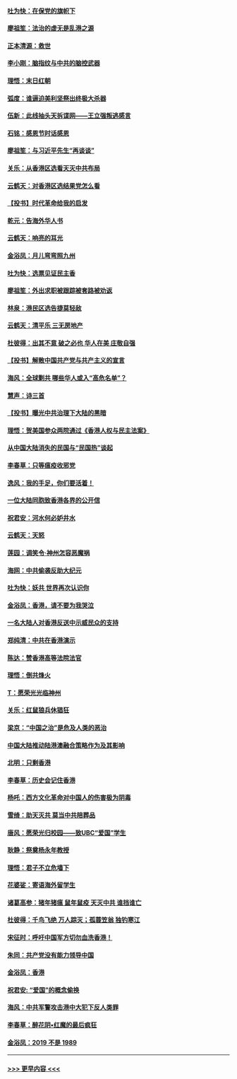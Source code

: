 #### [吐为快：在保党的旗帜下](../pages/nsc993/n11691188.md?t=11302244) 
#### [廖祖笙：法治的虚无是乱港之源](../pages/nsc993/n11690605.md?t=11302244) 
#### [正本清源：救世](../pages/nsc993/n11689134.md?t=11302244) 
#### [李小刚：脑指纹与中共的脑控武器](../pages/nsc993/n11688900.md?t=11302244) 
#### [理悟：末日红朝](../pages/nsc993/n11688829.md?t=11302244) 
#### [弧度：谁逼迫美利坚祭出终极大杀器](../pages/nsc993/n11688735.md?t=11302244) 
#### [伍新：此线抽头天拆谍网——王立强叛逃感言](../pages/nsc993/n11687981.md?t=11302244) 
#### [石铭：感恩节时话感恩](../pages/nsc993/n11687568.md?t=11302244) 
#### [廖祖笙：与习近平先生“再谈谈”](../pages/nsc993/n11687005.md?t=11302244) 
#### [关乐：从香港区选看天灭中共布局](../pages/nsc993/n11686647.md?t=11302244) 
#### [云鹤天：对香港区选结果党怎么看](../pages/nsc993/n11686216.md?t=11302244) 
#### [【投书】时代革命给我的启发](../pages/nsc993/n11684287.md?t=11302244) 
#### [乾元：告海外华人书](../pages/nsc993/n11684044.md?t=11302244) 
#### [云鹤天：响亮的耳光](../pages/nsc993/n11684254.md?t=11302244) 
#### [金浴凤：月儿弯弯照九州](../pages/nsc993/n11684231.md?t=11302244) 
#### [吐为快：选票见证民主香](../pages/nsc993/n11684206.md?t=11302244) 
#### [廖祖笙：外出求职被跟踪被套路被劝返](../pages/nsc993/n11683874.md?t=11302244) 
#### [林泉：港民区选告捷莫轻敌](../pages/nsc993/n11683930.md?t=11302244) 
#### [云鹤天：清平乐 三无房地产](../pages/nsc993/n11681521.md?t=11302244) 
#### [杜彼得：出其不意 破之必也 华人在美 庄敬自强](../pages/nsc993/n11679554.md?t=11302244) 
#### [【投书】解散中国共产党与共产主义的宣言](../pages/nsc993/n11679177.md?t=11302244) 
#### [海风：全球剿共 哪些华人或入“高危名单”？](../pages/nsc993/n11678617.md?t=11302244) 
#### [慧声：诗三首](../pages/nsc993/n11678848.md?t=11302244) 
#### [【投书】曝光中共治理下大陆的黑暗](../pages/nsc993/n11678674.md?t=11302244) 
#### [理悟：贺美国参众两院通过《香港人权与民主法案》](../pages/nsc993/n11678104.md?t=11302244) 
#### [从中国大陆消失的民国与“民国热”谈起](../pages/nsc993/n11678075.md?t=11302244) 
#### [李春草：只等瘟疫收邪党](../pages/nsc993/n11677308.md?t=11302244) 
#### [逸风：我的手足，你们要活着！](../pages/nsc993/n11676352.md?t=11302244) 
#### [一位大陆同胞致香港各界的公开信](../pages/nsc993/n11675761.md?t=11302244) 
#### [祝君安：河水何必妒井水](../pages/nsc993/n11675746.md?t=11302244) 
#### [云鹤天：天怒](../pages/nsc993/n11675718.md?t=11302244) 
#### [莲园：调笑令‧神州怎容恶魔祸](../pages/nsc993/n11675648.md?t=11302244) 
#### [海网：中共偷袭反助大纪元](../pages/nsc993/n11673515.md?t=11302244) 
#### [吐为快：妖共 世界再次认识你](../pages/nsc993/n11673506.md?t=11302244) 
#### [金浴凤：香港，请不要为我哭泣](../pages/nsc993/n11673248.md?t=11302244) 
#### [一名大陆人对香港反送中示威民众的支持](../pages/nsc993/n11672615.md?t=11302244) 
#### [郑纯清：中共在香港演示](../pages/nsc993/n11670539.md?t=11302244) 
#### [陈达：赞香港高等法院法官](../pages/nsc993/n11669542.md?t=11302244) 
#### [理悟：倒共烽火](../pages/nsc993/n11668844.md?t=11302244) 
#### [T：愿荣光光临神州](../pages/nsc993/n11668421.md?t=11302244) 
#### [关乐：红鼠狼兵休猖狂](../pages/nsc993/n11668378.md?t=11302244) 
#### [梁京：“中国之治”是危及人类的恶治](../pages/nsc993/n11668328.md?t=11302244) 
#### [中国大陆推动陆港澳融合策略作为及其影响](../pages/nsc993/n11668157.md?t=11302244) 
#### [北明：只剩香港](../pages/nsc993/n11668002.md?t=11302244) 
#### [李春草：历史会记住香港](../pages/nsc993/n11667927.md?t=11302244) 
#### [杨吒：西方文化革命对中国人的伤害极为阴毒](../pages/nsc993/n11664521.md?t=11302244) 
#### [雪绮：助天灭共 莫当中共陪葬品](../pages/nsc993/n11662650.md?t=11302244) 
#### [唐风：愿荣光归校园——致UBC“爱国”学生](../pages/nsc993/n11662194.md?t=11302244) 
#### [耿静：祭奠杨永年教授](../pages/nsc993/n11662514.md?t=11302244) 
#### [理悟：君子不立危墙下](../pages/nsc993/n11662172.md?t=11302244) 
#### [花婆娑：寄语海外留学生](../pages/nsc993/n11662121.md?t=11302244) 
#### [诸葛高参：猪年猪瘟 鼠年鼠疫 天灭中共 谁挡谁亡](../pages/nsc993/n11661980.md?t=11302244) 
#### [杜彼得：千鸟飞绝 万人踪灭；孤蓑笠翁 独钓寒江](../pages/nsc993/n11661170.md?t=11302244) 
#### [宋征时：呼吁中国军方切勿血洗香港！](../pages/nsc993/n11415318.md?t=11302244) 
#### [朱同：共产党没有能力领导中国](../pages/nsc993/n11660421.md?t=11302244) 
#### [金浴凤：香港](../pages/nsc993/n11660419.md?t=11302244) 
#### [祝君安: “爱国”的概念偷换](../pages/nsc993/n11659706.md?t=11302244) 
#### [海风：中共军警攻击港中大犯下反人类罪](../pages/nsc993/n11659632.md?t=11302244) 
#### [李春草：醉花阴•红魔的最后疯狂](../pages/nsc993/n11659287.md?t=11302244) 
#### [金浴凤：2019 不是 1989](../pages/nsc993/n11657663.md?t=11302244) 

----
#### [ >>> 更早内容 <<< ](../indexes/nsc993-earlier.md)
